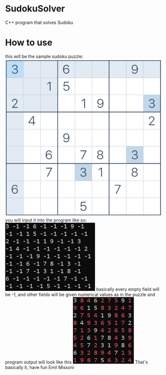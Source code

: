 # SudokuSolver
C++ program that solves Sudoku

# How to use
this will be the sample sudoku puzzle:
![sudoku](https://github.com/EmilMis/SudokuSolver/blob/main/README-assets/samplein.png)
you will input it into the program like so:
![sudoku_input](https://github.com/EmilMis/SudokuSolver/blob/main/README-assets/programin.png)
basically every empty field will be -1, and other fields will be given numerical values as in the puzzle
and program output will look like this
![sudoku_output](https://github.com/EmilMis/SudokuSolver/blob/main/README-assets/programout.png)
That's basically it, have fun
Emil Missoni
